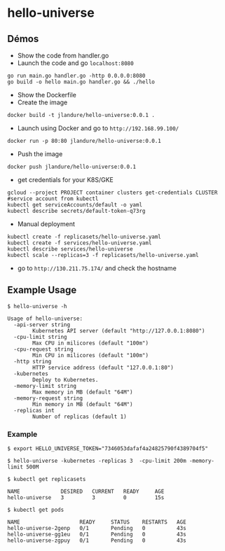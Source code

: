 # hello-universe

## Démos

- Show the code from handler.go
- Launch the code and go `localhost:8080`
```
go run main.go handler.go -http 0.0.0.0:8080
go build -o hello main.go handler.go && ./hello
```
- Show the Dockerfile
- Create the image
```
docker build -t jlandure/hello-universe:0.0.1 .
```
- Launch using Docker and go to `http://192.168.99.100/`
```
docker run -p 80:80 jlandure/hello-universe:0.0.1
```
- Push the image
```
docker push jlandure/hello-universe:0.0.1
```
- get credentials for your K8S/GKE 
```
gcloud --project PROJECT container clusters get-credentials CLUSTER
#service account from kubectl
kubectl get serviceAccounts/default -o yaml
kubectl describe secrets/default-token-q73rg
```

- Manual deployment
```
kubectl create -f replicasets/hello-universe.yaml
kubectl create -f services/hello-universe.yaml
kubectl describe services/hello-universe
kubectl scale --replicas=3 -f replicasets/hello-universe.yaml
```
- go to `http://130.211.75.174/` and check the hostname

## Example Usage

```
$ hello-universe -h
```
```
Usage of hello-universe:
  -api-server string
    	Kubernetes API server (default "http://127.0.0.1:8080")
  -cpu-limit string
    	Max CPU in milicores (default "100m")
  -cpu-request string
    	Min CPU in milicores (default "100m")
  -http string
    	HTTP service address (default "127.0.0.1:80")
  -kubernetes
    	Deploy to Kubernetes.
  -memory-limit string
    	Max memory in MB (default "64M")
  -memory-request string
    	Min memory in MB (default "64M")
  -replicas int
    	Number of replicas (default 1)
```

### Example

```
$ export HELLO_UNIVERSE_TOKEN="7346053dafaf4a24825790f4389704f5"
```

```
$ hello-universe -kubernetes -replicas 3  -cpu-limit 200m -memory-limit 500M
```

```
$ kubectl get replicasets
```

```
NAME             DESIRED   CURRENT   READY     AGE
hello-universe   3         3         0         15s
```

```
$ kubectl get pods
```
```
NAME                   READY     STATUS    RESTARTS   AGE
hello-universe-2genp   0/1       Pending   0          43s
hello-universe-gg1eu   0/1       Pending   0          43s
hello-universe-zgpuy   0/1       Pending   0          43s
```

